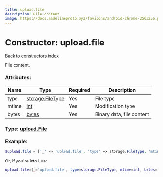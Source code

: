 ```yaml
---
title: upload.file
description: File content.
image: https://docs.madelineproto.xyz/favicons/android-chrome-256x256.png
---
```

# Constructor: upload.file  
[Back to constructors index](index.md)



File content.

### Attributes:

| Name     |    Type       | Required | Description |
|----------|---------------|----------|-------------|
|type|[storage.FileType](../constructors/storage.FileType.md) | Yes|File type|
|mtime|[int](../types/int.md) | Yes|Modification type|
|bytes|[bytes](../types/bytes.md) | Yes|Binary data, file content|



### Type: [upload.File](../types/upload.File.md)


### Example:

```php
$upload.file = ['_' => 'upload.file', 'type' => storage.FileType, 'mtime' => int, 'bytes' => 'bytes'];
```  


Or, if you're into Lua:

```lua
upload.file={_='upload.file', type=storage.FileType, mtime=int, bytes='bytes'}

```


